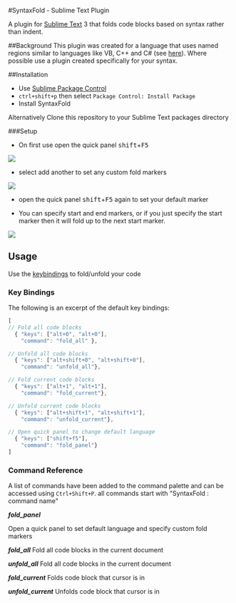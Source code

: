 #SyntaxFold - Sublime Text Plugin

A plugin for [Sublime Text][st] 3 that folds code blocks based on syntax rather than indent.  

##Background
This plugin was created for a language that uses named regions similar to languages like VB, C++ and C# (see [here][vs]). Where possible use a plugin created specifically for your syntax.

##Installation
* Use [Sublime Package Control](http://wbond.net/sublime_packages/package_control "Sublime Package Control")
* `ctrl+shift+p` then select `Package Control: Install Package`
* Install SyntaxFold

Alternatively Clone this repository to your Sublime Text packages directory


###Setup
* On first use open the quick panel <kbd>shift</kbd>+<kbd>F5</kbd> 

![][add-another]
* select add another to set any custom fold markers

![][custom-fold]
* open the quick panel <kbd>shift</kbd>+<kbd>F5</kbd> again to set your default marker


* You can specify start and end markers, or if you just specify the start marker then it will fold up to the next start marker.

![][scr-panel-thumb]


## Usage
Use the [keybindings](#command-examples) to fold/unfold your code

### Key Bindings ###

The following is an excerpt of the default key bindings:

```js
[
// Fold all code blocks
  { "keys": ["alt+0", "alt+0"],
    "command": "fold_all" },

// Unfold all code blocks
  { "keys": ["alt+shift+0", "alt+shift+0"],
    "command": "unfold_all"},

// Fold current code blocks
  { "keys": ["alt+1", "alt+1"],
    "command": "fold_current"},

// Unfold current code blocks
  { "keys": ["alt+shift+1", "alt+shift+1"],
    "command": "unfold_current"},

// Open quick panel to change default language
  { "keys": ["shift+f5"],
    "command": "fold_panel"}
]

```

### Command Reference

A list of commands have been added to the command palette and can be accessed using `Ctrl+Shift+P`.
all commands start with "SyntaxFold : command name"

***fold_panel***

Open a quick panel to set default language and specify custom fold markers


***fold_all***
Fold all code blocks in the current document

***unfold_all***
Fold all code blocks in the current document

***fold_current***
Folds code block that cursor is in

***unfold_current***
Unfolds code block that cursor is in


<!-- Links -->
[vs]:http://blogs.msdn.com/b/zainnab/archive/2013/07/12/visual-studio-2013-organize-your-code-with-named-regions.aspx
[st]: http://sublimetext.com/
[scr-panel]: http://i.imgur.com/wY7RlyI.jpg
[scr-panel-thumb]: http://i.imgur.com/wY7RlyI.jpg
[custom-fold]: http://i.imgur.com/7bxfhkO.jpg
[add-another]: http://i.imgur.com/qNBUUbI.jpg
